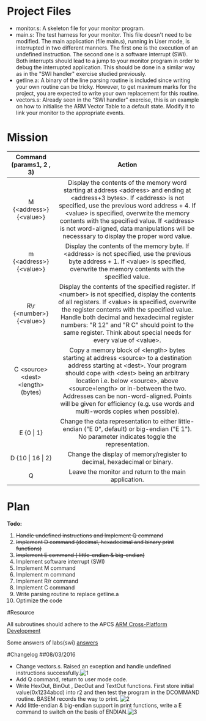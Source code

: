 # Project Files

- monitor.s: A skeleton file for your monitor program.
- main.s: The test harness for your monitor. This file doesn't need to be modified. The main application (file main.s), running in User mode, is interrupted in two different manners. The first one is the execution of an undefined instruction. The second one is a software interrupt (SWI). Both interrupts should lead to a jump to your monitor program in order to debug the interrupted application. This should be done in a similar way as in the "SWI handler" exercise studied previously.
- getline.a: A binary of the line parsing routine is included since writing your own routine can be tricky. However, to get maximum marks for the project, you are expected to write your own replacement for this routine.
- vectors.s: Already seen in the "SWI handler" exercise, this is an example on how to initialise the ARM Vector Table to a default state. Modify it to link your monitor to the appropriate events.



# Mission


|  Command (params1, 2 , 3)       | Action  |
| :-------------: |:-------------:| 
| M	{\<address>}	{\<value>}     | Display the contents of the memory word starting at address \<address> and ending at \<address+3 bytes>. If \<address> is not specified, use the previous word address + 4. If \<value> is specified, overwrite the memory contents with the specified value. If \<address> is not word-aligned, data manipulations will be necesssary to display the proper word value.     |
| m	{\<address>} {\<value>}       |   Display the contents of the memory byte. If \<address> is not specified, use the previous byte address + 1. If \<value> is specified, overwrite the memory contents with the specified value.   |
| R\r {\<number>}	{\<value>}|   Display the contents of the specified register. If \<number> is not specified, display the contents of all registers. If \<value> is specified, overwrite the register contents with the specified value. Handle both decimal and hexadecimal register numbers: "R 12" and "R C" should point to the same register. Think about special needs for every value of \<value>. |
|C	\<source>	\<dest>	 \<length> (bytes)|    Copy a memory block of \<length> bytes starting at address \<source> to a destination address starting at \<dest>. Your program should cope with \<dest> being an arbitrary location i.e. below \<source>, above \<source+length> or in-between the two. Addresses can be non-word-aligned. Points will be given for efficiency (e.g. use words and multi-words copies when possible). |
| E	{0 \| 1}        |  Change the data representation to either little-endian ("E 0", default) or big-endian ("E 1"). No parameter indicates toggle the representation.|
| D	{10 \| 16 \| 2} |   Change the display of memory/register to decimal, hexadecimal or binary. |
| Q      |   Leave the monitor and return to the main application.  |





# Plan

**Todo:**


1. ~~Handle undefined instructions and Implement Q command~~
2. ~~Implement D command (decimal, hexadecimal and binary print functions)~~
3. ~~Implement E command ( little-endian & big-endian)~~
4. Implement software interrupt (SWI)
5. Implement M command
6. Implement m command
7. Implement R/r command
8. Implement C command
9. Write parsing routine to replace getline.a
10. Optimize the code

#Resource

All subroutines should adhere to the APCS [ARM Cross-Platform Development](https://moodle.cs.man.ac.uk/file.php/274/lowpower-cbt/system_development/arm_cross/step1.html)

Some answers of labs(swi) [answers](http://apt.cs.manchester.ac.uk/ftp/pub/apt/john/peve-arm/answers/)

#Changelog
##08/03/2016

- Change vectors.s. Raised an exception and handle undefined instructions successfully.![1]()
- Add Q command, return to user mode code.
- Write HexOut, BinOut , DecOut and TextOut functions. First store initial value(0x1234abcd) into r2 and then test the program in the DCOMMAND routine. BASEM records the way to print. ![2]()
- Add little-endian & big-endian support in print functions, write a E command to switch on the basis of ENDIAN.![3]()

